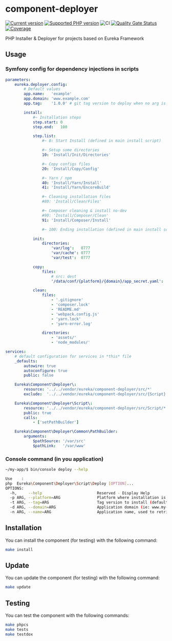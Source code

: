 # component-deployer

[![Current version](https://img.shields.io/packagist/v/eureka/component-deployer.svg?logo=composer)](https://packagist.org/packages/eureka/component-deployer)
[![Supported PHP version](https://img.shields.io/static/v1?logo=php&label=PHP&message=%5E7.4&color=777bb4)](https://packagist.org/packages/eureka/component-deployer)
![CI](https://github.com/eureka-framework/component-deployer/workflows/CI/badge.svg)
[![Quality Gate Status](https://sonarcloud.io/api/project_badges/measure?project=eureka-framework_component-deployer&metric=alert_status)](https://sonarcloud.io/dashboard?id=eureka-framework_component-deployer)
[![Coverage](https://sonarcloud.io/api/project_badges/measure?project=eureka-framework_component-deployer&metric=coverage)](https://sonarcloud.io/dashboard?id=eureka-framework_component-deployer)


PHP Installer &amp; Deployer for projects based on Eureka Framework


## Usage

### Symfony config for dependency injections in scripts
```yaml
parameters:
    eureka.deployer.config:
        # Default values
        app.name:   'example'
        app.domain: 'www.example.com'
        app.tag:    '1.0.0' # git tag version to deploy when no arg is set with console command

        install:
            #~ Installation steps
            step.start: 0
            step.end:   100

            step.list:
                #~ 0: Start Install (defined in main install script)

                #~ Setup some directories
                10: 'Install/Init/Directories'

                #~ Copy configs files
                20: 'Install/Copy/Config'

                #~ Yarn / npm
                40: 'Install/Yarn/Install'
                41: 'Install/Yarn/EncoreBuild'

                #~ Cleaning installation files
                #80: 'Install/Clean/Files'

                #~ Composer cleaning & install no-dev
                #90: 'Install/Composer/Clean'
                91: 'Install/Composer/Install'

                #~ 100: Ending installation (defined in main install script)

            init:
                directories:
                    'var/log':   0777
                    'var/cache': 0777
                    'var/test':  0777

            copy:
                files:
                    # src: dest
                    '/data/conf/{platform}/{domain}/app_secret.yaml': 'config/packages/app_secret.yaml'

            clean:
                files:
                    - '.gitignore'
                    - 'composer.lock'
                    - 'README.md'
                    - 'webpack.config.js'
                    - 'yarn.lock'
                    - 'yarn-error.log'

                directories:
                    - 'assets/'
                    - 'node_modules/'

services:
    # default configuration for services in *this* file
    _defaults:
        autowire: true
        autoconfigure: true
        public: false

    Eureka\Component\Deployer\:
        resource: '../../vendor/eureka/component-deployer/src/*'
        exclude:  '../../vendor/eureka/component-deployer/src/{Script}'

    Eureka\Component\Deployer\Script\:
        resource: '../../vendor/eureka/component-deployer/src/Script/*'
        public: true
        calls:
            - ['setPathBuilder']

    Eureka\Component\Deployer\Common\PathBuilder:
        arguments:
            $pathSource: '/var/src'
            $pathLink:   '/var/www'

```

### Console command (in you application)

```bash
~/my-app/$ bin/console deploy --help

Use    :
php  Eureka\Component\Deployer\Script\Deploy [OPTION]...
OPTIONS:
  -h,     --help                        Reserved - Display Help
  -p ARG, --platform=ARG                Platform where installation is executed (default: "prod")
  -t ARG, --tag=ARG                     Tag version to install (default from config or 1.0.0 if not defined in config)
  -d ARG, --domain=ARG                  Application domain (ie: www.my-app.com) (default from config)
  -n ARG, --name=ARG                    Application name, used to retrieve config (default from config)

```

## Installation

You can install the component (for testing) with the following command:
```bash
make install
```

## Update

You can update the component (for testing) with the following command:
```bash
make update
```


## Testing

You can test the component with the following commands:
```bash
make phpcs
make tests
make testdox
```